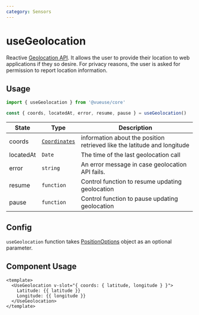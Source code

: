 ```yaml
---
category: Sensors
---
```


# useGeolocation

Reactive [Geolocation API](https://developer.mozilla.org/en-US/docs/Web/API/Geolocation_API). It allows the user to provide their location to web applications if they so desire. For privacy reasons, the user is asked for permission to report location information.

## Usage

```js
import { useGeolocation } from '@vueuse/core'

const { coords, locatedAt, error, resume, pause } = useGeolocation()
```

| State     | Type                                                                          | Description                                                              |
| --------- | ----------------------------------------------------------------------------- | ------------------------------------------------------------------------ |
| coords    | [`Coordinates`](https://developer.mozilla.org/en-US/docs/Web/API/Coordinates) | information about the position retrieved like the latitude and longitude |
| locatedAt | `Date`                                                                        | The time of the last geolocation call                                    |
| error     | `string`                                                                      | An error message in case geolocation API fails.                          |
| resume    | `function`                                                                    | Control function to resume updating geolocation                          |
| pause     | `function`                                                                    | Control function to pause updating geolocation                           |

## Config

`useGeolocation` function takes [PositionOptions](https://developer.mozilla.org/en-US/docs/Web/API/PositionOptions) object as an optional parameter.

## Component Usage

```vue
<template>
  <UseGeolocation v-slot="{ coords: { latitude, longitude } }">
    Latitude: {{ latitude }}
    Longitude: {{ longitude }}
  </UseGeolocation>
</template>
```

